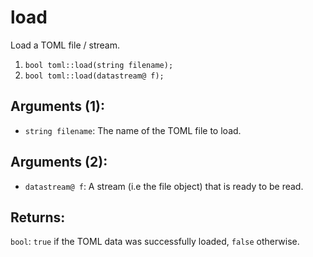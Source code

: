 # load
Load a TOML file / stream.

1. `bool toml::load(string filename);`
2. `bool toml::load(datastream@ f);`

## Arguments (1):
- `string filename`: The name of the TOML file to load.

## Arguments (2):
- `datastream@ f`: A stream (i.e the file object) that is ready to be read.

## Returns:
`bool`: `true` if the TOML data was successfully loaded, `false` otherwise.
